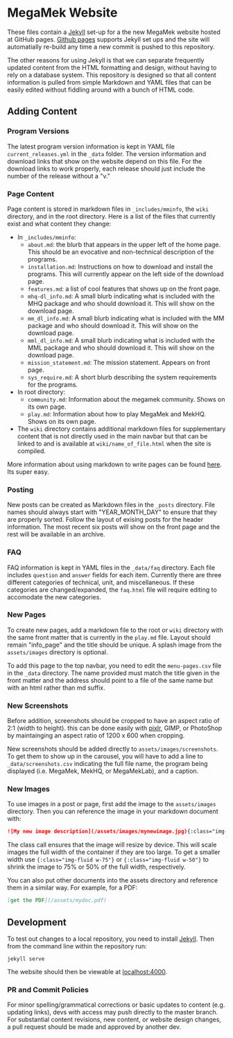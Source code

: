 # MegaMek Website

These files contain a [Jekyll](https://jekyllrb.com/) set-up for a the new MegaMek website hosted at GitHub pages. [Github pages](https://pages.github.com/) supports Jekyll set ups and the site will automatially re-build any time a new commit is pushed to this repository.

The other reasons for using Jekyll is that we can separate frequently updated content from the HTML formatting and design, without having to rely on a database system. This repository is designed so that all content information is pulled from simple Markdown and YAML files that can be easily edited without fiddling around with a bunch of HTML code.

## Adding Content

### Program Versions

The latest program version information is kept in YAML file `current_releases.yml` in the `_data` folder. The version information and download links that show on the website depend on this file. For the download links to work properly, each release should just include the number of the release without a "v."

### Page Content

Page content is stored in markdown files in `_includes/mminfo`, the `wiki` directory, and in the root directory. Here is a list of the files that currently exist and what content they change:

- In `_includes/mminfo`:
  - `about.md`: the blurb that appears in the upper left of the home page. This should be an evocative and non-technical description of the programs.
  - `installation.md`: Instructions on how to download and install the programs. This will currently appear on the left side of the download page.
  - `features.md`: a list of cool features that shows up on the front page.
  - `mhq-dl_info.md`: A small blurb indicating what is included with the MHQ package and who should download it. This will show on the download page.
  - `mm_dl_info.md`: A small blurb indicating what is included with the MM package and who should download it. This will show on the download page.
  - `mml_dl_info.md`: A small blurb indicating what is included with the MML package and who should download it. This will show on the download page.
  - `mission_statement.md`: The mission statement. Appears on front page.
  - `sys_require.md`: A short blurb describing the system requirements for the programs.
- In root directory:
  - `community.md`: Information about the megamek community. Shows on its own page.
  - `play.md`: Information about how to play MegaMek and MekHQ. Shows on its own page.
- The `wiki` directory contains additional markdown files for supplementary content that is not directly used in the main navbar but that can be linked to and is available at `wiki/name_of_file.html` when the site is compiled.

More information about using markdown to write pages can be found [here](https://daringfireball.net/projects/markdown/syntax). Its super easy.

### Posting

New posts can be created as Markdown files in the `_posts` directory. File names should always start with "YEAR_MONTH_DAY" to ensure that they are properly sorted. Follow the layout of exising posts for the header information. The most recent six posts will show on the front page and the rest will be available in an archive.

### FAQ

FAQ information is kept in YAML files in the `_data/faq` directory. Each file includes `question` and `answer` fields for each item. Currently there are three different categories of technical, unit, and miscellaneous. If these categories are changed/expanded, the `faq.html` file will require editing to accomodate the new categories.

### New Pages

To create new pages, add a markdown file to the root or `wiki` directory with the same front matter that is currently in the `play.md` file. Layout should remain "info_page" and the title should be unique. A splash image from the `assets/images` directory is optional.

To add this page to the top navbar, you need to edit the `menu-pages.csv` file in the `_data` directory. The name provided must match the title given in the front matter and the address should point to a file of the same name but with an html rather than md suffix.

### New Screenshots

Before addition, screenshots should be cropped to have an aspect ratio of 2:1 (width to height). this can be done easily with [pixlr](https://pixlr.com/editor/), GIMP, or PhotoShop by maintainging an aspect ratio of 1200 x 600 when cropping.

New screenshots should be added directly to `assets/images/screenshots`. To get them to show up in the carousel, you will have to add a line to `_data/screenshots.csv` indicating the full file name, the program being displayed (i.e. MegaMek, MekHQ, or MegaMekLab), and a caption.

### New Images

To use images in a post or page, first add the image to the `assets/images` directory. Then you can reference the image in your markdown document with:

```Markdown
![My new image description](/assets/images/mynewimage.jpg){:class="img-fluid"}
```

The class call ensures that the image will resize by device. This will scale images the full width of the container if they are too large. To get a smaller width use `{:class="img-fluid w-75"}` or `{:class="img-fluid w-50"}` to shrink the image to 75% or 50% of the full width, respectively.

You can also put other documents into the assets directory and reference them in a similar way. For example, for a PDF:

```Markdown
[get the PDF](/assets/mydoc.pdf)
```

## Development

To test out changes to a local repository, you need to install [Jekyll](https://jekyllrb.com/). Then from the command line within the repository run:

```Shell
jekyll serve
```

The website should then be viewable at [localhost:4000](http://localhost:4000).

### PR and Commit Policies

For minor spelling/grammatical corrections or basic updates to content (e.g. updating links), devs with access may push directly to the master branch. For substantial content revisions, new content, or website design changes, a pull request should be made and approved by another dev.
